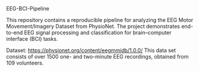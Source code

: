 EEG-BCI-Pipeline

This repository contains a reproducible pipeline for analyzing the EEG Motor Movement/Imagery Dataset from PhysioNet.
The project demonstrates end-to-end EEG signal processing and classification for brain–computer interface (BCI) tasks.

Dataset: https://physionet.org/content/eegmmidb/1.0.0/
This data set consists of over 1500 one- and two-minute EEG recordings, obtained from 109 volunteers.


